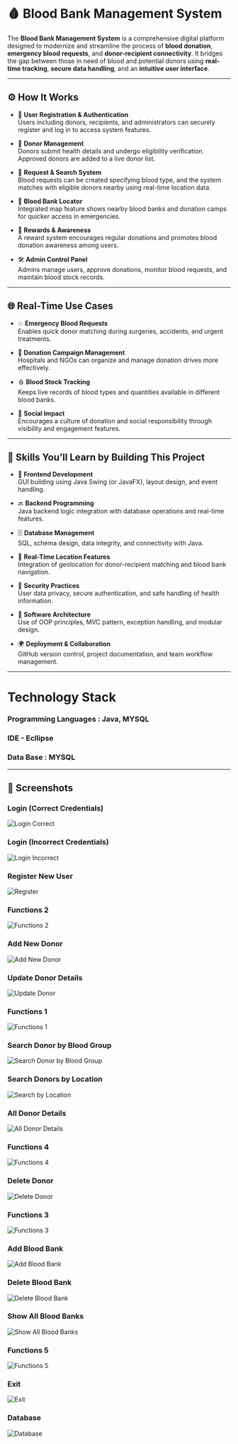 # 🩸 Blood Bank Management System

The **Blood Bank Management System** is a comprehensive digital platform designed to modernize and streamline the process of **blood donation**, **emergency blood requests**, and **donor-recipient connectivity**. It bridges the gap between those in need of blood and potential donors using **real-time tracking**, **secure data handling**, and an **intuitive user interface**.

-------------------------------------------------------------------------------------------------------------------------------------------------------------------

## ⚙️ How It Works

- 🔐 **User Registration & Authentication**  
  Users including donors, recipients, and administrators can securely register and log in to access system features.

- 💉 **Donor Management**  
  Donors submit health details and undergo eligibility verification. Approved donors are added to a live donor list.

- 🚨 **Request & Search System**  
  Blood requests can be created specifying blood type, and the system matches with eligible donors nearby using real-time location data.

- 🏥 **Blood Bank Locator**  
  Integrated map feature shows nearby blood banks and donation camps for quicker access in emergencies.

- 🎁 **Rewards & Awareness**  
  A reward system encourages regular donations and promotes blood donation awareness among users.

- 🛠️ **Admin Control Panel**  
  Admins manage users, approve donations, monitor blood requests, and maintain blood stock records.

-------------------------------------------------------------------------------------------------------------------------------------------------------------------

## 🌐 Real-Time Use Cases

- 💥 **Emergency Blood Requests**  
  Enables quick donor matching during surgeries, accidents, and urgent treatments.

- 📢 **Donation Campaign Management**  
  Hospitals and NGOs can organize and manage donation drives more effectively.

- 🩸 **Blood Stock Tracking**  
  Keeps live records of blood types and quantities available in different blood banks.

- 🤝 **Social Impact**  
  Encourages a culture of donation and social responsibility through visibility and engagement features.

-------------------------------------------------------------------------------------------------------------------------------------------------------------------

## 🧠 Skills You’ll Learn by Building This Project

- 🎨 **Frontend Development**  
  GUI building using Java Swing (or JavaFX), layout design, and event handling.

- 🔙 **Backend Programming**  
  Java backend logic integration with database operations and real-time features.

- 🗄️ **Database Management**  
  SQL, schema design, data integrity, and connectivity with Java.

- 📍 **Real-Time Location Features**  
  Integration of geolocation for donor-recipient matching and blood bank navigation.

- 🔐 **Security Practices**  
  User data privacy, secure authentication, and safe handling of health information.

- 🧩 **Software Architecture**  
  Use of OOP principles, MVC pattern, exception handling, and modular design.

- 🌍 **Deployment & Collaboration**  
  GitHub version control, project documentation, and team workflow management.

--------------------------------------------------------------------------------------------------------------------------------------------------------------------------------------------

# Technology Stack
<h3>Programming Languages : Java, MYSQL</h3>
<h3>IDE - Ecllipse</h3>
<h3>Data Base : MYSQL</h3>


--------------------------------------------------------------------------------------------------------------------------------------------------------------------
## 📸 Screenshots


### Login (Correct Credentials)  
![Login Correct](https://github.com/Patelananya/BloodBankManagementSystem/blob/master/screenshots/Login-correct.png?raw=true)

### Login (Incorrect Credentials)  
![Login Incorrect](https://github.com/Patelananya/BloodBankManagementSystem/blob/master/screenshots/Login-Incorrect.png?raw=true)

### Register New User  
![Register](https://github.com/Patelananya/BloodBankManagementSystem/blob/master/screenshots/Register%20User.png?raw=true)

### Functions 2  
![Functions 2](https://github.com/Patelananya/BloodBankManagementSystem/blob/master/screenshots/Functions-2.png?raw=true)

### Add New Donor  
![Add New Donor](https://github.com/Patelananya/BloodBankManagementSystem/blob/master/screenshots/Add%20new%20Donar.png?raw=true)

### Update Donor Details  
![Update Donor](https://github.com/Patelananya/BloodBankManagementSystem/blob/master/screenshots/Update%20Donar%20Details.png?raw=true)

### Functions 1  
![Functions 1](https://github.com/Patelananya/BloodBankManagementSystem/blob/master/screenshots/Fuunctions-1.png?raw=true)

### Search Donor by Blood Group  
![Search Donor by Blood Group](https://github.com/Patelananya/BloodBankManagementSystem/blob/master/screenshots/Search%20Donar%20by%20Blood%20Group.png?raw=true)

### Search Donors by Location  
![Search by Location](https://github.com/Patelananya/BloodBankManagementSystem/blob/master/screenshots/Serch%20Donars%20%20through%20Location.png?raw=true)

### All Donor Details  
![All Donor Details](https://github.com/Patelananya/BloodBankManagementSystem/blob/master/screenshots/All%20Donar%20Details.png?raw=true)

### Functions 4  
![Functions 4](https://github.com/Patelananya/BloodBankManagementSystem/blob/master/screenshots/Functions-4.png?raw=true)

### Delete Donor  
![Delete Donor](https://github.com/Patelananya/BloodBankManagementSystem/blob/master/screenshots/Delete%20Donar.png?raw=true)

### Functions 3  
![Functions 3](https://github.com/Patelananya/BloodBankManagementSystem/blob/master/screenshots/Functions-3.png?raw=true)

### Add Blood Bank  
![Add Blood Bank](https://github.com/Patelananya/BloodBankManagementSystem/blob/master/screenshots/Add%20BloodBank.png?raw=true)

### Delete Blood Bank  
![Delete Blood Bank](https://github.com/Patelananya/BloodBankManagementSystem/blob/master/screenshots/Delete%20Blood%20Bank.png?raw=true)

### Show All Blood Banks  
![Show All Blood Banks](https://github.com/Patelananya/BloodBankManagementSystem/blob/master/screenshots/Show%20All%20BloodBanks.png?raw=true)

### Functions 5  
![Functions 5](https://github.com/Patelananya/BloodBankManagementSystem/blob/master/screenshots/Functions-5.png?raw=true)

### Exit  
![Exit](https://github.com/Patelananya/BloodBankManagementSystem/blob/master/screenshots/Exit.png?raw=true)

### Database  
![Database](https://github.com/Patelananya/BloodBankManagementSystem/blob/master/screenshots/Database.png?raw=true)
